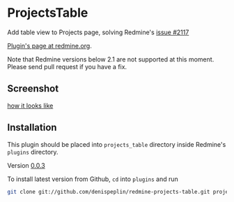 # ProjectsTable

Add table view to Projects page, solving Redmine's [issue #2117](http://www.redmine.org/issues/2117)

[Plugin's page at redmine.org](http://www.redmine.org/plugins/projects_table).

Note that Redmine versions below 2.1 are not supported at this moment. Please send pull request if you have a fix.

## Screenshot

[how it looks like](https://raw.github.com/wiki/denispeplin/redmine-projects-table/projects_table_0.0.2_1.png)

## Installation

This plugin should be placed into `projects_table` directory inside Redmine's
`plugins` directory.

Version [0.0.3](http://www.redmine.org/attachments/download/8773/projects_table.tgz)

To install latest version from Github, `cd` into `plugins` and run

```bash
git clone git://github.com/denispeplin/redmine-projects-table.git projects_table
```
